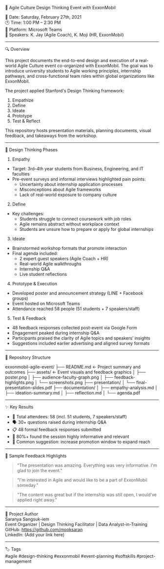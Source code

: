 💼 Agile Culture Design Thinking Event with ExxonMobil

📅 Date: Saturday, February 27th, 2021  
🕐 Time: 1:00 PM – 2:30 PM  
📍 Platform: Microsoft Teams  
🎤 Speakers: K. Jay (Agile Coach), K. Moji (HR, ExxonMobil)

---

🔍 Overview

This project documents the end-to-end design and execution of a real-world Agile Culture event co-organized with ExxonMobil. The goal was to introduce university students to Agile working principles, internship pathways, and cross-functional team roles within global organizations like ExxonMobil.

The project applied Stanford's Design Thinking framework:
1. Empathize  
2. Define  
3. Ideate  
4. Prototype  
5. Test & Reflect

This repository hosts presentation materials, planning documents, visual feedback, and takeaways from the workshop.

---

🧠 Design Thinking Phases

1. Empathy
- Target: 3rd–4th year students from Business, Engineering, and IT faculties
- Pre-event surveys and informal interviews highlighted pain points:
  - Uncertainty about internship application processes
  - Misconceptions about Agile frameworks
  - Lack of real-world exposure to company culture

2. Define
- Key challenges:
  - Students struggle to connect coursework with job roles
  - Agile remains abstract without workplace context
  - Students are unsure how to prepare or apply for global internships

3. Ideate
- Brainstormed workshop formats that promote interaction
- Final agenda included:
  - 2 expert guest speakers (Agile Coach + HR)
  - Real-world Agile walkthroughs
  - Internship Q&A
  - Live student reflections

4. Prototype & Execution
- Developed poster and announcement strategy (LINE + Facebook groups)
- Event hosted on Microsoft Teams
- Attendance reached 58 people (51 students + 7 speakers/staff)

5. Test & Feedback
- 48 feedback responses collected post-event via Google Form
- Engagement peaked during internship Q&A
- Participants praised the clarity of Agile topics and speakers’ insights
- Suggestions included earlier advertising and aligned survey formats

---

📂 Repository Structure

exxonmobil-agile-event/
├── README.md                      ← Project summary and outcomes
├── assets/                        ← Event visuals and feedback graphics
│   ├── poster.png
│   ├── audience-faculty-graph.png
│   ├── feedback-highlights.png
│   └── screenshots.png
├── presentation/
│   └── final-presentation-slides.pdf
├── documentation/
│   ├── empathy-analysis.md
│   ├── ideation-summary.md
│   ├── reflection.md
│   └── agenda.pdf

---

✨ Key Results

- 🎯 Total attendees: 58 (incl. 51 students, 7 speakers/staff)
- 🗣️ 30+ questions raised during internship Q&A
- 📋 48 formal feedback responses submitted
- 💬 80%+ found the session highly informative and relevant
- 📣 Common suggestion: increase promotion window to expand reach

---

💬 Sample Feedback Highlights

> "The presentation was amazing. Everything was very informative. I'm glad to join the event."

> "I'm interested in Agile and would like to be a part of ExxonMobil someday."

> "The content was great but if the internship was still open, I would’ve applied right away."

---

👤 Project Author  
Saranya Sangsuk-iem  
Event Organizer | Design Thinking Facilitator | Data Analyst-in-Training  
GitHub: https://github.com/mooksaran  
LinkedIn: (Add your link here)

---

🏷 Tags  
#agile #design-thinking #exxonmobil #event-planning #softskills #project-management
